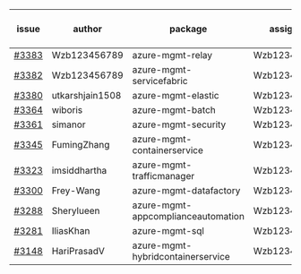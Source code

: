 | issue | author | package | assignee | bot advice | created date of issue | target release date | date from target |
| ------ | ------ | ------ | ------ | ------ | ------ | ------ | :-----: |
| [#3383](https://github.com/Azure/sdk-release-request/issues/3383) | Wzb123456789 | azure-mgmt-relay | Wzb123456789 |  | 11-08 | 11-25 |  |
| [#3382](https://github.com/Azure/sdk-release-request/issues/3382) | Wzb123456789 | azure-mgmt-servicefabric | Wzb123456789 |  | 11-08 | 11-25 |  |
| [#3380](https://github.com/Azure/sdk-release-request/issues/3380) | utkarshjain1508 | azure-mgmt-elastic | Wzb123456789 |  | 11-07 | 11-25 |  |
| [#3364](https://github.com/Azure/sdk-release-request/issues/3364) | wiboris | azure-mgmt-batch | Wzb123456789 |  | 11-02 | 11-25 |  |
| [#3361](https://github.com/Azure/sdk-release-request/issues/3361) | simanor | azure-mgmt-security | Wzb123456789 |  | 11-02 | 11-25 |  |
| [#3345](https://github.com/Azure/sdk-release-request/issues/3345) | FumingZhang | azure-mgmt-containerservice | Wzb123456789 | new comment. | 11-02 | 11-25 |  |
| [#3323](https://github.com/Azure/sdk-release-request/issues/3323) | imsiddhartha | azure-mgmt-trafficmanager | Wzb123456789 |  | 10-28 | 11-25 |  |
| [#3300](https://github.com/Azure/sdk-release-request/issues/3300) | Frey-Wang | azure-mgmt-datafactory | Wzb123456789 |  | 10-26 | 11-25 |  |
| [#3288](https://github.com/Azure/sdk-release-request/issues/3288) | Sherylueen | azure-mgmt-appcomplianceautomation | Wzb123456789 | On time | 10-24 | 11-16 |  |
| [#3281](https://github.com/Azure/sdk-release-request/issues/3281) | IliasKhan | azure-mgmt-sql | Wzb123456789 |  | 10-19 | 11-25 |  |
| [#3148](https://github.com/Azure/sdk-release-request/issues/3148) | HariPrasadV | azure-mgmt-hybridcontainerservice | Wzb123456789 | new comment. | 09-07 | 10-11 |  |
